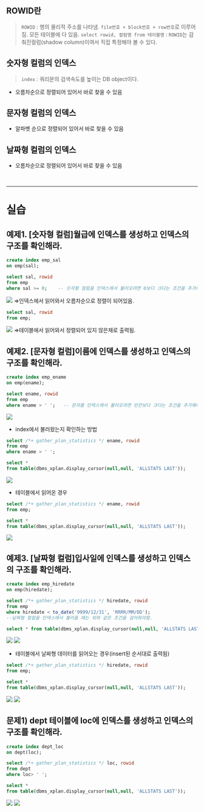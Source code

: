 
## ROWID란

> `ROWID` : 행의 물리적 주소를 나타냄. `file번호 + block번호 + row번호`로 이루어짐. 모든 테이블에 다 있음.
> `select rowid, 컬럼명 from 테이블명` : `ROWID`는 감춰진컬럼(shadow column)이여서 직접 특정해야 볼 수 있다.


## 숫자형 컬럼의 인덱스

>`index` : 쿼리문의 검색속도를 높이는 DB object이다.

- 오름차순으로 정렬되어 있어서 바로 찾을 수 있음

## 문자형 컬럼의 인덱스

- 알파벳 순으로 정렬되어 있어서 바로 찾을 수 있음


## 날짜형 컬럼의 인덱스

- 오름차순으로 정렬되어 있어서 바로 찾을 수 있음

<br>

---
# 실습

## 예제1. [숫자형 컬럼]월급에 인덱스를 생성하고 인덱스의 구조를 확인해라.

```sql
create index emp_sal
on emp(sal);

select sal, rowid
from emp
where sal >= 0;    -- 숫자형 컬럼을 인덱스에서 불러오려면 0보다 크다는 조건을 추가해야함.
```
![](../img/sql_tuning20/chapter2/2-1.png)
⇒인덱스에서 읽어와서 오름차순으로 정렬이 되어있음.

```sql
select sal, rowid
from emp;
```
![](../img/sql_tuning20/chapter2/2-2.png)
⇒테이블에서 읽어와서 정렬되어 있지 않은채로 출력됨.

## 예제2. [문자형 컬럼]이름에 인덱스를 생성하고 인덱스의 구조를 확인해라.

```sql
create index emp_ename
on emp(ename);

select ename, rowid
from emp
where ename > ' ';   -- 문자를 인덱스에서 불러오려면 빈칸보다 크다는 조건을 추가해야함.
```
![](../img/sql_tuning20/chapter2/2-3.png)

- index에서 불러왔는지 확인하는 방법
```sql
select /*+ gather_plan_statistics */ ename, rowid
from emp
where ename > ' ';

select * 
from table(dbms_xplan.display_cursor(null,null, 'ALLSTATS LAST'));
```
![](../img/sql_tuning20/chapter2/2-4.png)

- 테이블에서 읽어온 경우
```sql
select /*+ gather_plan_statistics */ ename, rowid
from emp;

select * 
from table(dbms_xplan.display_cursor(null,null, 'ALLSTATS LAST'));
```
![](../img/sql_tuning20/chapter2/2-5.png)


## 예제3. [날짜형 컬럼]입사일에 인덱스를 생성하고 인덱스의 구조를 확인해라.

```sql
create index emp_hiredate
on emp(hiredate);

select /*+ gather_plan_statistics */ hiredate, rowid
from emp
where hiredate < to_date('9999/12/31', 'RRRR/MM/DD');
--날짜형 컬럼을 인덱스에서 불러올 때는 위와 같은 조건을 걸어줘야함.

select * from table(dbms_xplan.display_cursor(null,null, 'ALLSTATS LAST'));
```
![](../img/sql_tuning20/chapter2/2-6.png)
![](../img/sql_tuning20/chapter2/2-7.png)


- 테이블에서 날짜형 데이터를 읽어오는 경우(insert된 순서대로 출력됨)
```sql
select /*+ gather_plan_statistics */ hiredate, rowid
from emp;

select * 
from table(dbms_xplan.display_cursor(null,null, 'ALLSTATS LAST'));
```
![](../img/sql_tuning20/chapter2/2-9.png)
![](../img/sql_tuning20/chapter2/2-8.png)


## 문제1) dept 테이블에 loc에  인덱스를 생성하고 인덱스의 구조를 확인해라.

```sql
create index dept_loc
on dept(loc);

select /*+ gather_plan_statistics */ loc, rowid
from dept
where loc> ' ';

select * 
from table(dbms_xplan.display_cursor(null,null, 'ALLSTATS LAST'));
```
![](../img/sql_tuning20/chapter2/2-10.png)
![](../img/sql_tuning20/chapter2/2-11.png)

